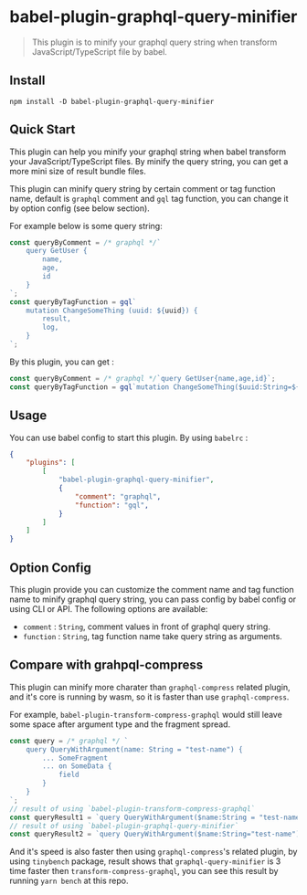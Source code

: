 # babel-plugin-graphql-query-minifier

> This plugin is to minify your graphql query string when transform JavaScript/TypeScript file by babel.

## Install
```
npm install -D babel-plugin-graphql-query-minifier
```
## Quick Start
This plugin can help you minify your graphql string when babel transform your JavaScript/TypeScript files. By minify the query string, you can get a more mini size of result bundle files.

This plugin can minify query string by certain comment or tag function name, default is `graphql` comment and `gql` tag function, you can change it by option config (see below section).

For example below is some query string:
```js
const queryByComment = /* graphql */`
    query GetUser {
        name,
        age,
        id
    }
`;
const queryByTagFunction = gql`
    mutation ChangeSomeThing (uuid: ${uuid}) {
        result,
        log,
    }
`;
```
By this plugin, you can get :
```js
const queryByComment = /* graphql */`query GetUser{name,age,id}`;
const queryByTagFunction = gql`mutation ChangeSomeThing($uuid:String=${uuid}){result,log}`;
```

## Usage
You can use babel config to start this plugin. By using `babelrc` :
```json
{
    "plugins": [
        [
            "babel-plugin-graphql-query-minifier",
            {
                "comment": "graphql",
                "function": "gql",
            }
        ]
    ]
}
```

## Option Config
This plugin provide you can customize the comment name and tag function name to minify graphql query string, you can pass config by babel config or using CLI or API.
The following options are available:
- `comment` : `String`, comment values in front of graphql query string.
- `function` : `String`, tag function name take query string as arguments.

## Compare with grahpql-compress
This plugin can minify more charater than `graphql-compress` related plugin, and it's core is running by wasm, so it is faster than use `graphql-compress`.

For example, `babel-plugin-transform-compress-graphql` would still leave some space after argument type and the fragment spread.
```js
const query = /* graphql */ `
    query QueryWithArgument(name: String = "test-name") {
        ... SomeFragment
        ... on SomeData {
            field
        }
    }
`;
// result of using `babel-plugin-transform-compress-graphql`
const queryResult1 = `query QueryWithArgument($name:String = "test-name"){... SomeFragment ... on SomeData{field}}`;
// result of using `babel-plugin-graphql-query-minifier`
const queryResult2 = `query QueryWithArgument($name:String="test-name"){...SomeFragment...on SomeData{field}}`;
```
And it's speed is also faster then using `graphql-compress`'s related plugin, by using `tinybench` package, result shows that `graphql-query-minifier` is 3 time faster then `transform-compress-graphql`, you can see this result by running `yarn bench` at this repo.



